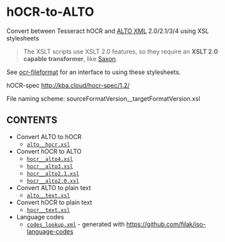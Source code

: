 # hOCR-to-ALTO
Convert between Tesseract hOCR and [ALTO XML](https://www.loc.gov/standards/alto/) 2.0/2.1/3/4 using XSL stylesheets

> The XSLT scripts use XSLT 2.0 features, so they require an **XSLT 2.0
capable transformer**, like [Saxon](https://www.saxonica.com/download/java.xml).

See [ocr-fileformat](https://github.com/UB-Mannheim/ocr-fileformat) for an
interface to using these stylesheets.

hOCR-spec http://kba.cloud/hocr-spec/1.2/

File naming scheme:   sourceFormatVersion__targetFormatVersion.xsl

## CONTENTS

  * Convert ALTO to hOCR
    * [`alto__hocr.xsl`](./alto__hocr.xsl) 
  * Convert hOCR to ALTO
    * [`hocr__alto4.xsl`](./hocr__alto4.xsl)
    * [`hocr__alto3.xsl`](./hocr__alto3.xsl)
    * [`hocr__alto2.1.xsl`](./hocr__alto2.1.xsl)     
    * [`hocr__alto2.0.xsl`](./hocr__alto2.0.xsl) 
  * Convert ALTO to plain text
    * [`alto__text.xsl`](./alto__text.xsl)
  * Convert hOCR to plain text
    * [`hocr__text.xsl`](./hocr__text.xsl)
  * Language codes
    * [`codes_lookup.xml`](./codes_lookup.xml) - generated with https://github.com/filak/iso-language-codes
